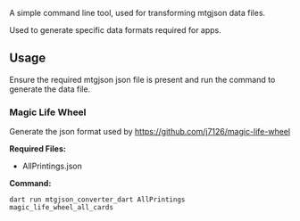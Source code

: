 A simple command line tool, used for transforming mtgjson data files.

Used to generate specific data formats required for apps.

## Usage

Ensure the required mtgjson json file is present and run the command to generate the data file.

### Magic Life Wheel

Generate the json format used by https://github.com/j7126/magic-life-wheel

**Required Files:**

 - AllPrintings.json

**Command:**

`dart run mtgjson_converter_dart AllPrintings magic_life_wheel_all_cards`
